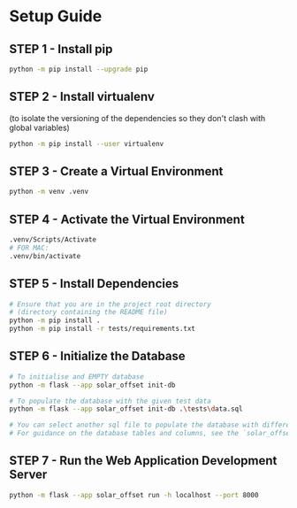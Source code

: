 # Setup Guide

## STEP 1 - Install pip

```bash
python -m pip install --upgrade pip
```

## STEP 2 - Install virtualenv
(to isolate the versioning of the dependencies so they don't clash with global variables)

```bash
python -m pip install --user virtualenv
```

## STEP 3 - Create a Virtual Environment

```bash
python -m venv .venv
```

## STEP 4 - Activate the Virtual Environment

```bash
.venv/Scripts/Activate
# FOR MAC:
.venv/bin/activate
```

## STEP 5 - Install Dependencies

```bash
# Ensure that you are in the project root directory
# (directory containing the README file)
python -m pip install .
python -m pip install -r tests/requirements.txt
```

## STEP 6 - Initialize the Database

```bash
# To initialise and EMPTY database
python -m flask --app solar_offset init-db

# To populate the database with the given test data
python -m flask --app solar_offset init-db .\tests\data.sql

# You can select another sql file to populate the database with different data
# For guidance on the database tables and columns, see the `solar_offset/schema.sql` file
```

## STEP 7 - Run the Web Application Development Server

```bash
python -m flask --app solar_offset run -h localhost --port 8000
```
